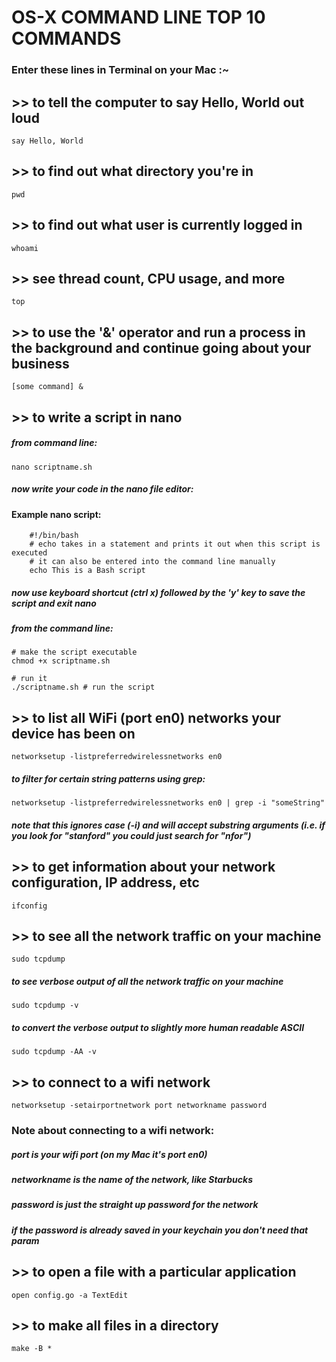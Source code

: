 # OS-X COMMAND LINE TOP 10 COMMANDS
### Enter these lines in Terminal on your Mac :~

## >> to tell the computer to say Hello, World out loud
    say Hello, World

## >> to find out what directory you're in
    pwd

## >> to find out what user is currently logged in
    whoami
    
## >> see thread count, CPU usage, and more
    top

## >> to use the '&' operator and run a process in the background and continue going about your business
    [some command] &

## >> to write a script in nano
##### from command line:

    nano scriptname.sh

##### now write your code in the nano file editor:
        
#### Example nano script: 
        
	    #!/bin/bash
	    # echo takes in a statement and prints it out when this script is executed
	    # it can also be entered into the command line manually
	    echo This is a Bash script 
            
        
##### now use keyboard shortcut (ctrl x) followed by the 'y' key to save the script and exit nano    

##### from the command line:
    # make the script executable
    chmod +x scriptname.sh 
    
    # run it
    ./scriptname.sh # run the script

## >> to list all WiFi (port en0) networks your device has been on
    networksetup -listpreferredwirelessnetworks en0 
##### to filter for certain string patterns using grep: 
  
    networksetup -listpreferredwirelessnetworks en0 | grep -i "someString" 
##### note that this ignores case (-i) and will accept substring arguments (i.e. if you look for "stanford" you could just search for "nfor")

## >> to get information about your network configuration, IP address, etc
    ifconfig

## >> to see all the network traffic on your machine
    sudo tcpdump
##### to see verbose output of all the network traffic on your machine

    sudo tcpdump -v
##### to convert the verbose output to slightly more human readable ASCII

    sudo tcpdump -AA -v

## >> to connect to a wifi network 
    networksetup -setairportnetwork port networkname password
### Note about connecting to a wifi network:
##### port is your wifi port (on my Mac it's port en0)
##### networkname is the name of the network, like Starbucks
##### password is just the straight up password for the network
##### if the password is already saved in your keychain you don't need that param

## >> to open a file with a particular application 
    open config.go -a TextEdit
    
## >> to make all files in a directory
    make -B *

